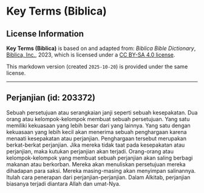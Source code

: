 # Key Terms (Biblica)

## License Information

**Key Terms (Biblica)** is based on and adapted from: _Biblica Bible Dictionary_, [Biblica, Inc.](https://www.biblica.com/), 2023, which is licensed under a [CC BY-SA 4.0 license](https://creativecommons.org/licenses/by-sa/4.0/legalcode.en).

This markdown version (created `2025-10-20`) is provided under the same license.



--------------------------------

## Perjanjian (id: 203372)

Sebuah persetujuan atau serangkaian janji seperti sebuah kesepakatan. Dua orang atau kelompok\-kelompok membuat sebuah persetujuan. Yang satu memiliki kekuasaan yang lebih besar dari yang lainnya. Yang satu dengan kekuasaan yang lebih kecil akan menerima sebuah penghargaan karena menaati kesepakatan atau perjanjian. Penghargaan tersebut merupakan berkat\-berkat perjanjian. Jika mereka tidak taat pada kesepakatan atau perjanjian, maka kutukan perjanjian akan terjadi. Orang\-orang atau kelompok\-kelompok yang membuat sebuah perjanjian akan saling berbagi makanan atau berkorban. Mereka akan menuliskan persetujuan mereka dihadapan para saksi. Mereka masing\-masing akan menyimpan salinannya. Itulah cara penerapan dari perjanjian\-perjanjian. Dalam Alkitab, perjanjian biasanya terjadi diantara Allah dan umat\-Nya. 


